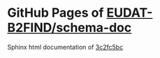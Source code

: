 GitHub Pages of [EUDAT-B2FIND/schema-doc](https://github.com/EUDAT-B2FIND/schema-doc.git)
===
Sphinx html documentation of [3c2fc5bc](https://github.com/EUDAT-B2FIND/schema-doc/tree/3c2fc5bcd96997f32a61c04a62ce4a332c23780b)
